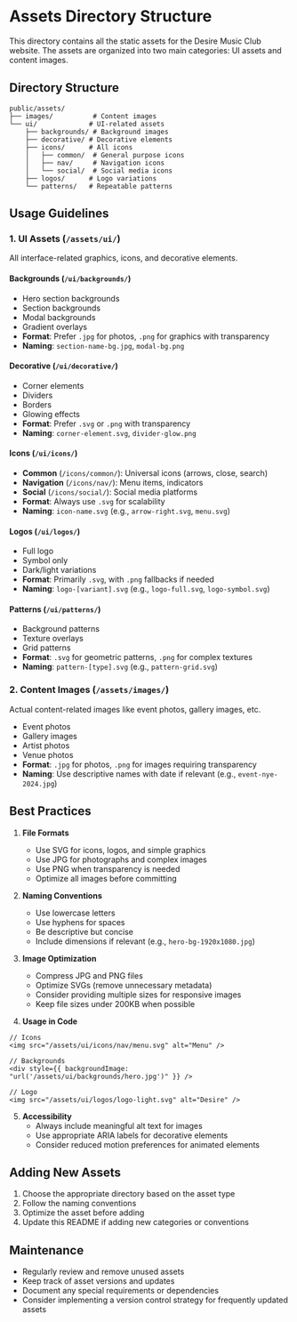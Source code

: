 # Assets Directory Structure

This directory contains all the static assets for the Desire Music Club website. The assets are organized into two main categories: UI assets and content images.

## Directory Structure

```
public/assets/
├── images/          # Content images
└── ui/             # UI-related assets
    ├── backgrounds/ # Background images
    ├── decorative/ # Decorative elements
    ├── icons/      # All icons
    │   ├── common/  # General purpose icons
    │   ├── nav/     # Navigation icons
    │   └── social/  # Social media icons
    ├── logos/      # Logo variations
    └── patterns/   # Repeatable patterns
```

## Usage Guidelines

### 1. UI Assets (`/assets/ui/`)

All interface-related graphics, icons, and decorative elements.

#### Backgrounds (`/ui/backgrounds/`)

- Hero section backgrounds
- Section backgrounds
- Modal backgrounds
- Gradient overlays
- **Format**: Prefer `.jpg` for photos, `.png` for graphics with transparency
- **Naming**: `section-name-bg.jpg`, `modal-bg.png`

#### Decorative (`/ui/decorative/`)

- Corner elements
- Dividers
- Borders
- Glowing effects
- **Format**: Prefer `.svg` or `.png` with transparency
- **Naming**: `corner-element.svg`, `divider-glow.png`

#### Icons (`/ui/icons/`)

- **Common** (`/icons/common/`): Universal icons (arrows, close, search)
- **Navigation** (`/icons/nav/`): Menu items, indicators
- **Social** (`/icons/social/`): Social media platforms
- **Format**: Always use `.svg` for scalability
- **Naming**: `icon-name.svg` (e.g., `arrow-right.svg`, `menu.svg`)

#### Logos (`/ui/logos/`)

- Full logo
- Symbol only
- Dark/light variations
- **Format**: Primarily `.svg`, with `.png` fallbacks if needed
- **Naming**: `logo-[variant].svg` (e.g., `logo-full.svg`, `logo-symbol.svg`)

#### Patterns (`/ui/patterns/`)

- Background patterns
- Texture overlays
- Grid patterns
- **Format**: `.svg` for geometric patterns, `.png` for complex textures
- **Naming**: `pattern-[type].svg` (e.g., `pattern-grid.svg`)

### 2. Content Images (`/assets/images/`)

Actual content-related images like event photos, gallery images, etc.

- Event photos
- Gallery images
- Artist photos
- Venue photos
- **Format**: `.jpg` for photos, `.png` for images requiring transparency
- **Naming**: Use descriptive names with date if relevant (e.g., `event-nye-2024.jpg`)

## Best Practices

1. **File Formats**

   - Use SVG for icons, logos, and simple graphics
   - Use JPG for photographs and complex images
   - Use PNG when transparency is needed
   - Optimize all images before committing

2. **Naming Conventions**

   - Use lowercase letters
   - Use hyphens for spaces
   - Be descriptive but concise
   - Include dimensions if relevant (e.g., `hero-bg-1920x1080.jpg`)

3. **Image Optimization**

   - Compress JPG and PNG files
   - Optimize SVGs (remove unnecessary metadata)
   - Consider providing multiple sizes for responsive images
   - Keep file sizes under 200KB when possible

4. **Usage in Code**

```tsx
// Icons
<img src="/assets/ui/icons/nav/menu.svg" alt="Menu" />

// Backgrounds
<div style={{ backgroundImage: "url('/assets/ui/backgrounds/hero.jpg')" }} />

// Logo
<img src="/assets/ui/logos/logo-light.svg" alt="Desire" />
```

5. **Accessibility**
   - Always include meaningful alt text for images
   - Use appropriate ARIA labels for decorative elements
   - Consider reduced motion preferences for animated elements

## Adding New Assets

1. Choose the appropriate directory based on the asset type
2. Follow the naming conventions
3. Optimize the asset before adding
4. Update this README if adding new categories or conventions

## Maintenance

- Regularly review and remove unused assets
- Keep track of asset versions and updates
- Document any special requirements or dependencies
- Consider implementing a version control strategy for frequently updated assets
